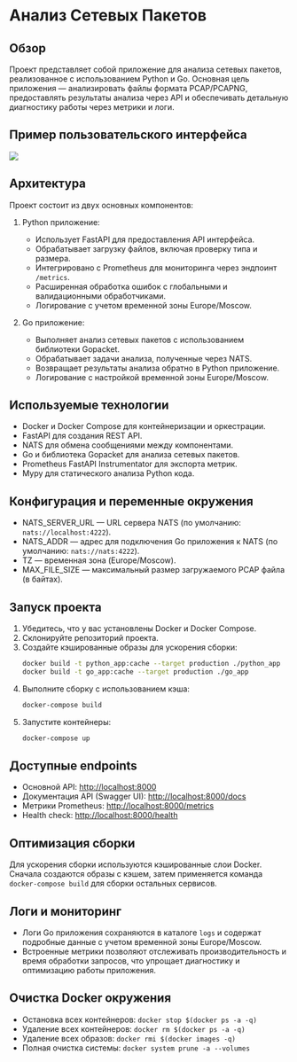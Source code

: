 # Анализ Сетевых Пакетов

## Обзор

Проект представляет собой приложение для анализа сетевых пакетов, реализованное с использованием Python и Go. Основная цель приложения — анализировать файлы формата PCAP/PCAPNG, предоставлять результаты анализа через API и обеспечивать детальную диагностику работы через метрики и логи.

## Пример пользовательского интерфейса

![](example_ui/animation.gif)

## Архитектура

Проект состоит из двух основных компонентов:

1. Python приложение:
   - Использует FastAPI для предоставления API интерфейса.
   - Обрабатывает загрузку файлов, включая проверку типа и размера.
   - Интегрировано с Prometheus для мониторинга через эндпоинт `/metrics`.
   - Расширенная обработка ошибок с глобальными и валидационными обработчиками.
   - Логирование с учетом временной зоны Europe/Moscow.

2. Go приложение:
   - Выполняет анализ сетевых пакетов с использованием библиотеки Gopacket.
   - Обрабатывает задачи анализа, полученные через NATS.
   - Возвращает результаты анализа обратно в Python приложение.
   - Логирование с настройкой временной зоны Europe/Moscow.

## Используемые технологии

- Docker и Docker Compose для контейнеризации и оркестрации.
- FastAPI для создания REST API.
- NATS для обмена сообщениями между компонентами.
- Go и библиотека Gopacket для анализа сетевых пакетов.
- Prometheus FastAPI Instrumentator для экспорта метрик.
- Mypy для статического анализа Python кода.

## Конфигурация и переменные окружения

- NATS_SERVER_URL — URL сервера NATS (по умолчанию: `nats://localhost:4222`).
- NATS_ADDR — адрес для подключения Go приложения к NATS (по умолчанию: `nats://nats:4222`).
- TZ — временная зона (Europe/Moscow).
- MAX_FILE_SIZE — максимальный размер загружаемого PCAP файла (в байтах).

## Запуск проекта

1. Убедитесь, что у вас установлены Docker и Docker Compose.
2. Склонируйте репозиторий проекта.
3. Создайте кэшированные образы для ускорения сборки:
   ```bash
   docker build -t python_app:cache --target production ./python_app
   docker build -t go_app:cache --target production ./go_app
   ```
4. Выполните сборку с использованием кэша:
   ```bash
   docker-compose build
   ```
5. Запустите контейнеры:
   ```bash
   docker-compose up
   ```

## Доступные endpoints

- Основной API: [http://localhost:8000](http://localhost:8000)
- Документация API (Swagger UI): [http://localhost:8000/docs](http://localhost:8000/docs)
- Метрики Prometheus: [http://localhost:8000/metrics](http://localhost:8000/metrics)
- Health check: [http://localhost:8000/health](http://localhost:8000/health)

## Оптимизация сборки

Для ускорения сборки используются кэшированные слои Docker. Сначала создаются образы с кэшем, затем применяется команда `docker-compose build` для сборки остальных сервисов.

## Логи и мониторинг

- Логи Go приложения сохраняются в каталоге `logs` и содержат подробные данные с учетом временной зоны Europe/Moscow.
- Встроенные метрики позволяют отслеживать производительность и время обработки запросов, что упрощает диагностику и оптимизацию работы приложения.

## Очистка Docker окружения

- Остановка всех контейнеров: `docker stop $(docker ps -a -q)`
- Удаление всех контейнеров: `docker rm $(docker ps -a -q)`
- Удаление всех образов: `docker rmi $(docker images -q)`
- Полная очистка системы: `docker system prune -a --volumes`
